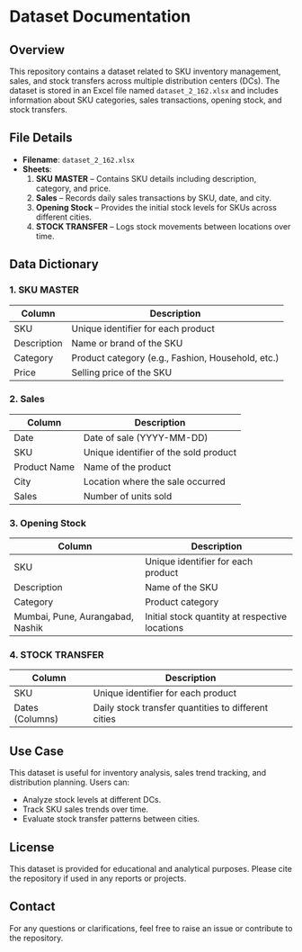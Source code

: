 # Dataset Documentation

## Overview
This repository contains a dataset related to SKU inventory management, sales, and stock transfers across multiple distribution centers (DCs). The dataset is stored in an Excel file named `dataset_2_162.xlsx` and includes information about SKU categories, sales transactions, opening stock, and stock transfers.

## File Details
- **Filename**: `dataset_2_162.xlsx`
- **Sheets**:
  1. **SKU MASTER** – Contains SKU details including description, category, and price.
  2. **Sales** – Records daily sales transactions by SKU, date, and city.
  3. **Opening Stock** – Provides the initial stock levels for SKUs across different cities.
  4. **STOCK TRANSFER** – Logs stock movements between locations over time.

## Data Dictionary
### 1. SKU MASTER
| Column | Description |
|---------|------------|
| SKU | Unique identifier for each product |
| Description | Name or brand of the SKU |
| Category | Product category (e.g., Fashion, Household, etc.) |
| Price | Selling price of the SKU |

### 2. Sales
| Column | Description |
|---------|------------|
| Date | Date of sale (YYYY-MM-DD) |
| SKU | Unique identifier of the sold product |
| Product Name | Name of the product |
| City | Location where the sale occurred |
| Sales | Number of units sold |

### 3. Opening Stock
| Column | Description |
|---------|------------|
| SKU | Unique identifier for each product |
| Description | Name of the SKU |
| Category | Product category |
| Mumbai, Pune, Aurangabad, Nashik | Initial stock quantity at respective locations |

### 4. STOCK TRANSFER
| Column | Description |
|---------|------------|
| SKU | Unique identifier for each product |
| Dates (Columns) | Daily stock transfer quantities to different cities |

## Use Case
This dataset is useful for inventory analysis, sales trend tracking, and distribution planning. Users can:
- Analyze stock levels at different DCs.
- Track SKU sales trends over time.
- Evaluate stock transfer patterns between cities.

## License
This dataset is provided for educational and analytical purposes. Please cite the repository if used in any reports or projects.

## Contact
For any questions or clarifications, feel free to raise an issue or contribute to the repository.